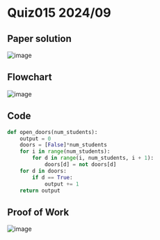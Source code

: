 # Quiz015 2024/09

## Paper solution
![image](https://github.com/user-attachments/assets/000a1c1e-bcd5-4c2b-915c-ccd3b5f19ec1)

## Flowchart
![image](https://github.com/user-attachments/assets/0da53646-0c29-411f-b6d2-4e8bf8ab29ba)

## Code
```.py
def open_doors(num_students):
    output = 0
    doors = [False]*num_students
    for i in range(num_students):
        for d in range(i, num_students, i + 1):
            doors[d] = not doors[d]
    for d in doors:
        if d == True:
            output += 1
    return output
```

## Proof of Work
![image](https://github.com/user-attachments/assets/05061978-d694-461c-a022-4cf0bf49d54d)
